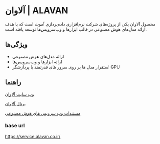 # آلاوان | ALAVAN

محصول آلاوان یکی از پروژه‌های شرکت نرم‌افزاری داده‌پردازی آموت است که با هدف ارائه مدل‌های هوش مصنوعی در قالب ابزارها و وب‌سرویس‌ها توسعه یافته است.

## ویژگی‌ها

- ارائه مدل‌های هوش مصنوعی
- ارائه ابزارها و وب‌سرویس‌ها
- استقرار مدل ها بر روی سرور های قدرتمند با پردازشگر GPU 

## راهنما 

 [وب سایت آلاوان](https://alavan.co.ir/)
 
[پرتال آلاوان](https://portal.alavan.co.ir/)

[مستندات وب سرویس های هوش مصنوعی](https://portal.alavan.co.ir/)

### base url
https://service.alavan.co.ir/



